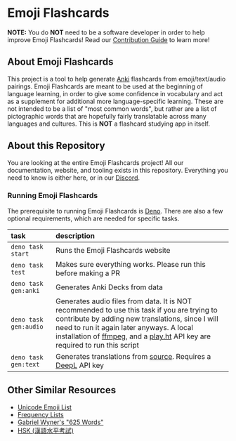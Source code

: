 # Emoji Flashcards

**NOTE:** You do **NOT** need to be a software developer in order to help improve Emoji Flashcards! Read our [Contribution Guide](./.github/CONTRIBUTING.md) to learn more!

## About Emoji Flashcards

This project is a tool to help generate [Anki](https://apps.ankiweb.net) flashcards from emoji/text/audio pairings. Emoji Flashcards are meant to be used at the beginning of language learning, in order to give some confidence in vocabulary and act as a supplement for additional more language-specific learning. These are not intended to be a list of "most common words", but rather are a list of pictographic words that are hopefully fairly translatable across many languages and cultures. This is **NOT** a flashcard studying app in itself.

## About this Repository

You are looking at the entire Emoji Flashcards project! All our documentation, website, and tooling exists in this repository. Everything you need to know is either here, or in our [Discord](https://discord.gg/m9WGM2QWBK).

### Running Emoji Flashcards

The prerequisite to running Emoji Flashcards is [Deno](https://deno.com/manual/getting_started/installation). There are also a few optional requirements, which are needed for specific tasks.

| task                  | description                                                                                                                                                                                                                                                                                                         |
| :-------------------- | :------------------------------------------------------------------------------------------------------------------------------------------------------------------------------------------------------------------------------------------------------------------------------------------------------------------ |
| `deno task start`     | Runs the Emoji Flashcards website                                                                                                                                                                                                                                                                                   |
| `deno task test`      | Makes sure everything works. Please run this before making a PR                                                                                                                                                                                                                                                     |
| `deno task gen:anki`  | Generates Anki Decks from data                                                                                                                                                                                                                                                                                      |
| `deno task gen:audio` | Generates audio files from data. It is NOT recommended to use this task if you are trying to contribute by adding new translations, since I will need to run it again later anyways. A local installation of [ffmpeg](https://ffmpeg.org), and a [play.ht](https://play.ht) API key are required to run this script |
| `deno task gen:text`  | Generates translations from [source](./data/source.json). Requires a [DeepL](https://www.deepl.com/pro-api) API key                                                                                                                                                                                                 |

## Other Similar Resources

- [Unicode Emoji List](https://unicode.org/emoji/charts/full-emoji-list.html)
- [Frequency Lists](https://en.m.wiktionary.org/wiki/Wiktionary:Frequency_lists/English)
- [Gabriel Wyner's "625 Words"](https://fluent-forever.com/wp-content/uploads/2014/05/625-List-Thematic.pdf)
- [HSK (漢語水平考試)](https://mandarinbean.com/new-hsk-vocabulary/)

